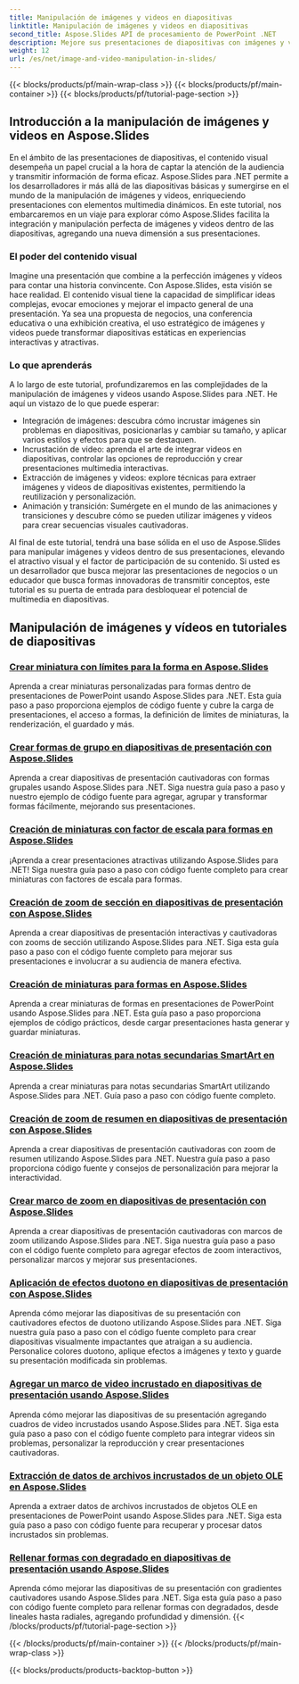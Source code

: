 ```yaml
---
title: Manipulación de imágenes y videos en diapositivas
linktitle: Manipulación de imágenes y videos en diapositivas
second_title: Aspose.Slides API de procesamiento de PowerPoint .NET
description: Mejore sus presentaciones de diapositivas con imágenes y videos cautivadores usando Aspose.Slides para .NET. Aprenda paso a paso cómo manipular imágenes y videos dentro de diapositivas para obtener contenido visualmente atractivo.
weight: 12
url: /es/net/image-and-video-manipulation-in-slides/
---
```


{{< blocks/products/pf/main-wrap-class >}}
{{< blocks/products/pf/main-container >}}
{{< blocks/products/pf/tutorial-page-section >}}


## Introducción a la manipulación de imágenes y videos en Aspose.Slides

En el ámbito de las presentaciones de diapositivas, el contenido visual desempeña un papel crucial a la hora de captar la atención de la audiencia y transmitir información de forma eficaz. Aspose.Slides para .NET permite a los desarrolladores ir más allá de las diapositivas básicas y sumergirse en el mundo de la manipulación de imágenes y videos, enriqueciendo presentaciones con elementos multimedia dinámicos. En este tutorial, nos embarcaremos en un viaje para explorar cómo Aspose.Slides facilita la integración y manipulación perfecta de imágenes y videos dentro de las diapositivas, agregando una nueva dimensión a sus presentaciones.

### El poder del contenido visual

Imagine una presentación que combine a la perfección imágenes y vídeos para contar una historia convincente. Con Aspose.Slides, esta visión se hace realidad. El contenido visual tiene la capacidad de simplificar ideas complejas, evocar emociones y mejorar el impacto general de una presentación. Ya sea una propuesta de negocios, una conferencia educativa o una exhibición creativa, el uso estratégico de imágenes y videos puede transformar diapositivas estáticas en experiencias interactivas y atractivas.

### Lo que aprenderás

A lo largo de este tutorial, profundizaremos en las complejidades de la manipulación de imágenes y videos usando Aspose.Slides para .NET. He aquí un vistazo de lo que puede esperar:

- Integración de imágenes: descubra cómo incrustar imágenes sin problemas en diapositivas, posicionarlas y cambiar su tamaño, y aplicar varios estilos y efectos para que se destaquen.
- Incrustación de video: aprenda el arte de integrar videos en diapositivas, controlar las opciones de reproducción y crear presentaciones multimedia interactivas.
- Extracción de imágenes y videos: explore técnicas para extraer imágenes y videos de diapositivas existentes, permitiendo la reutilización y personalización.
- Animación y transición: Sumérgete en el mundo de las animaciones y transiciones y descubre cómo se pueden utilizar imágenes y vídeos para crear secuencias visuales cautivadoras.

Al final de este tutorial, tendrá una base sólida en el uso de Aspose.Slides para manipular imágenes y videos dentro de sus presentaciones, elevando el atractivo visual y el factor de participación de su contenido. Si usted es un desarrollador que busca mejorar las presentaciones de negocios o un educador que busca formas innovadoras de transmitir conceptos, este tutorial es su puerta de entrada para desbloquear el potencial de multimedia en diapositivas.


## Manipulación de imágenes y vídeos en tutoriales de diapositivas
### [Crear miniatura con límites para la forma en Aspose.Slides](./creating-thumbnail-bounds-shape/)
Aprenda a crear miniaturas personalizadas para formas dentro de presentaciones de PowerPoint usando Aspose.Slides para .NET. Esta guía paso a paso proporciona ejemplos de código fuente y cubre la carga de presentaciones, el acceso a formas, la definición de límites de miniaturas, la renderización, el guardado y más.
### [Crear formas de grupo en diapositivas de presentación con Aspose.Slides](./creating-group-shapes/)
Aprenda a crear diapositivas de presentación cautivadoras con formas grupales usando Aspose.Slides para .NET. Siga nuestra guía paso a paso y nuestro ejemplo de código fuente para agregar, agrupar y transformar formas fácilmente, mejorando sus presentaciones.
### [Creación de miniaturas con factor de escala para formas en Aspose.Slides](./creating-thumbnail-scaling-factor-shape/)
¡Aprenda a crear presentaciones atractivas utilizando Aspose.Slides para .NET! Siga nuestra guía paso a paso con código fuente completo para crear miniaturas con factores de escala para formas.
### [Creación de zoom de sección en diapositivas de presentación con Aspose.Slides](./creating-section-zoom/)
Aprenda a crear diapositivas de presentación interactivas y cautivadoras con zooms de sección utilizando Aspose.Slides para .NET. Siga esta guía paso a paso con el código fuente completo para mejorar sus presentaciones e involucrar a su audiencia de manera efectiva.
### [Creación de miniaturas para formas en Aspose.Slides](./creating-thumbnail-shape/)
Aprenda a crear miniaturas de formas en presentaciones de PowerPoint usando Aspose.Slides para .NET. Esta guía paso a paso proporciona ejemplos de código prácticos, desde cargar presentaciones hasta generar y guardar miniaturas.
### [Creación de miniaturas para notas secundarias SmartArt en Aspose.Slides](./creating-thumbnail-smartart-child-note/)
Aprenda a crear miniaturas para notas secundarias SmartArt utilizando Aspose.Slides para .NET. Guía paso a paso con código fuente completo.
### [Creación de zoom de resumen en diapositivas de presentación con Aspose.Slides](./creating-summary-zoom/)
Aprenda a crear diapositivas de presentación cautivadoras con zoom de resumen utilizando Aspose.Slides para .NET. Nuestra guía paso a paso proporciona código fuente y consejos de personalización para mejorar la interactividad.
### [Crear marco de zoom en diapositivas de presentación con Aspose.Slides](./creating-zoom-frame/)
Aprenda a crear diapositivas de presentación cautivadoras con marcos de zoom utilizando Aspose.Slides para .NET. Siga nuestra guía paso a paso con el código fuente completo para agregar efectos de zoom interactivos, personalizar marcos y mejorar sus presentaciones.
### [Aplicación de efectos duotono en diapositivas de presentación con Aspose.Slides](./applying-duotone-effects/)
Aprenda cómo mejorar las diapositivas de su presentación con cautivadores efectos de duotono utilizando Aspose.Slides para .NET. Siga nuestra guía paso a paso con el código fuente completo para crear diapositivas visualmente impactantes que atraigan a su audiencia. Personalice colores duotono, aplique efectos a imágenes y texto y guarde su presentación modificada sin problemas.
### [Agregar un marco de video incrustado en diapositivas de presentación usando Aspose.Slides](./adding-embedded-video-frame/)
Aprenda cómo mejorar las diapositivas de su presentación agregando cuadros de video incrustados usando Aspose.Slides para .NET. Siga esta guía paso a paso con el código fuente completo para integrar videos sin problemas, personalizar la reproducción y crear presentaciones cautivadoras.
### [Extracción de datos de archivos incrustados de un objeto OLE en Aspose.Slides](./extracting-embedded-file-data-ole-object/)
Aprenda a extraer datos de archivos incrustados de objetos OLE en presentaciones de PowerPoint usando Aspose.Slides para .NET. Siga esta guía paso a paso con código fuente para recuperar y procesar datos incrustados sin problemas.
### [Rellenar formas con degradado en diapositivas de presentación usando Aspose.Slides](./filling-shapes-gradient/)
Aprenda cómo mejorar las diapositivas de su presentación con gradientes cautivadores usando Aspose.Slides para .NET. Siga esta guía paso a paso con código fuente completo para rellenar formas con degradados, desde lineales hasta radiales, agregando profundidad y dimensión.
{{< /blocks/products/pf/tutorial-page-section >}}

{{< /blocks/products/pf/main-container >}}
{{< /blocks/products/pf/main-wrap-class >}}

{{< blocks/products/products-backtop-button >}}
